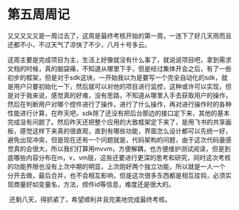 # 第五周周记

​	又又又又又是一周过去了，这周是最终考核开始的第一周，一连下了好几天雨而且还都不小，不过天气了凉快了不少，八月十号多云。

​	这周主要是完成项目为主，生活上好像就没有什么事了，就说说项目吧，拿到需求文档的时候，真的脑袋痛，不知道从哪里下手，但是经过集体开会之后，有了一些初步的框架，但是对于sdk这块，一开始我以为是要写一个完全自动化的sdk，就是用户只要初始化一下，然后就可以对他的项目进行监控，这种或许可以实现，但是对于我来说，感觉真的好难，没有思路，不知道从哪里入手去获取用户的操作，然后在判断用户对哪个控件进行了操作，进行了什么操作，再对进行操作时的各种性能进行计算，在昨天吧，sdk除了还没有把后台那边的接口定下来，其他的基本完成没有问题了。然后昨天还把整个应用的大致框架定下来了，是用飞书的共享画板，感觉这样下来真的很直观，直到有哪些功能，界面怎么设计都可以先统一好，避免出现冲突，但是现在还有一个问题就是，代码架构的问题，由于这次代码量感觉真的会很大，所以我们打算用mvvm，方便解耦，也方便维护测试阅读，但是到底哪些内容分布在m，v，vm层，这些还要进行更深的思考和研究，同时这次考核的功能界限也没有上次中期的明显，上次刚好两个独立功能，所以就是一人一个 分开去做，最后合并，也不会相互影响，但是这次很多东西都是相互挂钩，必须实现商量好如变量名，方法，控件id等信息，难度还是很大的。

​	还剩八天，得抓紧了，希望顺利并且完美地完成最终考核。